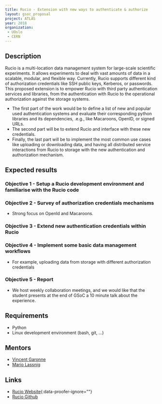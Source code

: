 ```yaml
---
title: Rucio - Extension with new ways to authenticate & authorize
layout: gsoc_proposal
project: ATLAS
year: 2018
organization:
 - UOslo
 - CERN
---
```


## Description

Rucio is a multi-location data management system for large-scale scientific experiments. It allows experiments to deal with vast amounts of data in a scalable, modular, and flexible way. Currently, Rucio supports different kind of authorization credentials like SSH public keys, Kerberos, or passwords. This proposed extension is to empower Rucio with third party authentication services and libraries, from the authentication with Rucio to the operational authorization against the storage systems.

- The first part of the work would be to define a list of new and popular used authentication systems and evaluate their corresponding python libraries and its dependencies, .e.g., like Macaroons, OpenID, or signed URLs.
- The second part will be to extend Rucio and interface with these new credentials.
- Finally, the last part will be to implement the most common use cases like uploading or downloading data, and having all distributed service interactions from Rucio to storage with the new authentication and authorization mechanism.

## Expected results

### Objective 1 - Setup a Rucio development environment and familiarise with the Rucio code

### Objective 2 - Survey of authorization credentials mechanisms

 - Strong focus on OpenId and Macaroons.

### Objective 3 - Extend new authentication credentials within Rucio

### Objective 4 - Implement some basic data management workflows

- For example, uploading data from storage with different authorization credentials

### Objective 5 - Report

- We host weekly collaboration meetings, and we would like that the student presents at the end of GSoC a 10 minute talk about the experience.

## Requirements

- Python
- Linux development environment (bash, git, ...)

## Mentors

- [Vincent Garonne](mailto:vgaronne@gmail.com)
- [Mario Lassnig](mailto:Mario.Lassnig@cern.ch)

## Links

- [Rucio Website](https://rucio.cern.ch){:data-proofer-ignore=""}
- [Rucio Github](https://github.com/rucio/rucio)
